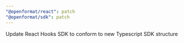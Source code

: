 ```yaml
---
"@openformat/react": patch
"@openformat/sdk": patch
---
```


Update React Hooks SDK to conform to new Typescript SDK structure
